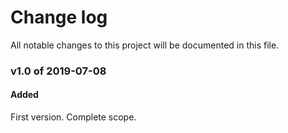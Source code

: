 # Change log

All notable changes to this project will be documented in this file.

### v1.0 of 2019-07-08

#### Added

First version. Complete scope.
